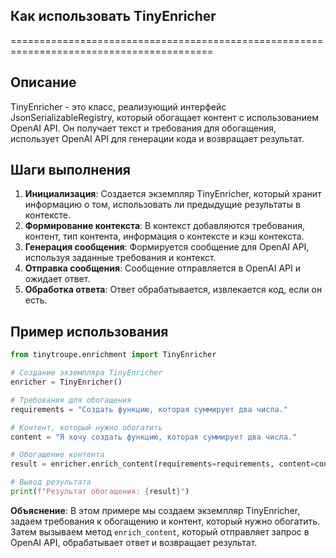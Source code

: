 ## Как использовать TinyEnricher
=========================================================================================

Описание
-------------------------
TinyEnricher - это класс, реализующий интерфейс JsonSerializableRegistry, который обогащает контент с использованием OpenAI API. Он получает текст и требования для обогащения, использует OpenAI API для генерации кода и возвращает результат.

Шаги выполнения
-------------------------
1. **Инициализация**: Создается экземпляр TinyEnricher, который хранит информацию о том, использовать ли предыдущие результаты в контексте. 
2. **Формирование контекста**: В контекст добавляются требования, контент, тип контента, информация о контексте и кэш контекста. 
3. **Генерация сообщения**: Формируется сообщение для OpenAI API, используя заданные требования и контекст.
4. **Отправка сообщения**: Сообщение отправляется в OpenAI API и ожидает ответ.
5. **Обработка ответа**: Ответ обрабатывается, извлекается код, если он есть.

Пример использования
-------------------------

```python
from tinytroupe.enrichment import TinyEnricher

# Создание экземпляра TinyEnricher
enricher = TinyEnricher()

# Требования для обогащения
requirements = "Создать функцию, которая суммирует два числа."

# Контент, который нужно обогатить
content = "Я хочу создать функцию, которая суммирует два числа."

# Обогащение контента
result = enricher.enrich_content(requirements=requirements, content=content)

# Вывод результата
print(f"Результат обогащения: {result}")
```

**Объяснение**: В этом примере мы создаем экземпляр TinyEnricher, задаем требования к обогащению и контент, который нужно обогатить. Затем вызываем метод `enrich_content`, который отправляет запрос в OpenAI API, обрабатывает ответ и возвращает результат.